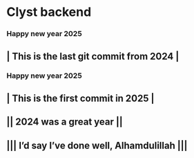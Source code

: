 # Clyst backend


### Happy new year 2025
## | This is the last git commit from 2024 |


### Happy new year 2025
## | This is the first commit in 2025 |
## || 2024 was a great year || 
## ||| I’d say I’ve done well, Alhamdulillah ||| 